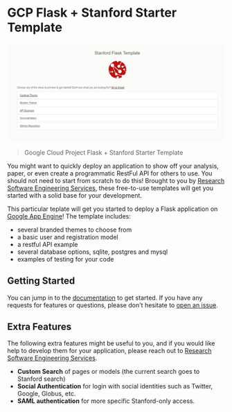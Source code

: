 # GCP Flask + Stanford Starter Template

![docs/assets/images/stanford-flask-templates.png](docs/assets/images/stanford-flask-templates.png)

> Google Cloud Project Flask + Stanford Starter Template

You might want to quickly deploy an application to show off your analysis, paper,
or even create a programmatic RestFul API for others to use. You should not need
to start from scratch to do this! Brought to you by [Research Software Engineering Services](https://stanford-rc.github.io/rse-services),
these free-to-use templates will get you started with a solid base for your development.

This particular teplate will get you started to deploy a Flask application
on [Google App Engine](https://cloud.google.com/appengine/docs/standard/python3/building-app/writing-web-service)! 
The template includes:

 - several branded themes to choose from
 - a basic user and registration model
 - a restful API example
 - several database options, sqlite, postgres and mysql
 - examples of testing for your code

## Getting Started

You can jump in to the [documentation](https://stanford-rc.github.io/gcp-flask-template) to
get started. If you have any requests for features or questions, please don't hesitate
to [open an issue](https://www.github.com/stanford-rc/gcp-flask-template/issues).

## Extra Features

The following extra features might be useful to you, and if you would like help to develop
them for your application, please reach out to [Research Software Engineering Services](https://stanford-rc.github.io/rse-services/).

 - **Custom Search** of pages or models (the current search goes to Stanford search)
 - **Social Authentication** for login with social identities such as Twitter, Google, Globus, etc.
 - **SAML authentication** for more specific Stanford-only access.
